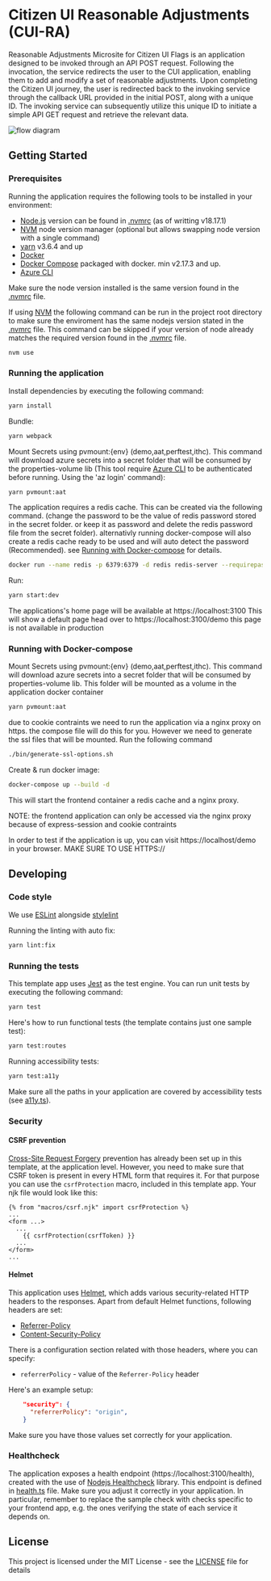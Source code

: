 # Citizen UI Reasonable Adjustments (CUI-RA)

Reasonable Adjustments Microsite for Citizen UI Flags is an application designed to be invoked through an API POST request. Following the invocation, the service redirects the user to the CUI application, enabling them to add and modify a set of reasonable adjustments. Upon completing the Citizen UI journey, the user is redirected back to the invoking service through the callback URL provided in the initial POST, along with a unique ID. The invoking service can subsequently utilize this unique ID to initiate a simple API GET request and retrieve the relevant data.

![flow diagram](https://tools.hmcts.net/confluence/rest/gliffy/1.0/embeddedDiagrams/1af0db44-738c-4f98-bb17-2c98a59c36ce.png)

## Getting Started

### Prerequisites

Running the application requires the    following tools to be installed in your environment:

- [Node.js](https://nodejs.org/) version can be found in [.nvmrc](https://github.com/hmcts/cui-ra/blob/master/.nvmrc) (as of writting v18.17.1)
- [NVM](https://github.com/nvm-sh/nvm#installing-and-updating) node version manager (optional but allows swapping node version with a single command)
- [yarn](https://yarnpkg.com/) v3.6.4 and up
- [Docker](https://www.docker.com)
- [Docker Compose](https://www.docker.com) packaged with docker. min v2.17.3 and up.
- [Azure CLI](https://learn.microsoft.com/en-gb/cli/azure/install-azure-cli)

Make sure the node version installed is the same version found in the [.nvmrc](https://github.com/hmcts/cui-ra/blob/master/.nvmrc) file.

If using [NVM](https://github.com/nvm-sh/nvm#installing-and-updating) the following command can be run in the project root directory to make sure the enviroment has the same nodejs version stated in the [.nvmrc](https://github.com/hmcts/cui-ra/blob/master/.nvmrc) file. This command can be skipped if your version of node already matches the required version found in the [.nvmrc](https://github.com/hmcts/cui-ra/blob/master/.nvmrc) file.

```bash
nvm use
```

### Running the application

Install dependencies by executing the following command:

```bash
yarn install
```

Bundle:

```bash
yarn webpack
```

Mount Secrets using pvmount:{env} (demo,aat,perftest,ithc). This command will download azure secrets into a secret folder that will be consumed by the properties-volume lib (This tool require [Azure CLI](https://learn.microsoft.com/en-gb/cli/azure/install-azure-cli) to be authenticated before running. Using the 'az login' command):

```bash
yarn pvmount:aat
```

The application requires a redis cache. This can be created via the following command. (change the password to be the value of redis password stored in the secret folder. or keep it as password and delete the redis password file from the secret folder). alternativly running docker-compose will also create a redis cache ready to be used and will auto detect the password (Recommended). see [Running with Docker-compose](#running-with-docker-compose) for details.

```bash
docker run --name redis -p 6379:6379 -d redis redis-server --requirepass "password"
```

Run:

```bash
yarn start:dev
```

The applications's home page will be available at https://localhost:3100 This will show a default page head over to https://localhost:3100/demo this page is not available in production

### Running with Docker-compose

Mount Secrets using pvmount:{env} (demo,aat,perftest,ithc). This command will download azure secrets into a secret folder that will be consumed by properties-volume lib. This folder will be mounted as a volume in the application docker container

```bash
yarn pvmount:aat
```

due to cookie contraints we need to run the application via a nginx proxy on https. the compose file will do this for you. However we need to generate the ssl files that will be mounted. Run the following command

```bash
./bin/generate-ssl-options.sh
```

Create & run docker image:

```bash
docker-compose up --build -d
```

This will start the frontend container a redis cache and a nginx proxy.

NOTE: the frontend application can only be accessed via the nginx proxy because of express-session and cookie contraints

In order to test if the application is up, you can visit https://localhost/demo in your browser. MAKE SURE TO USE HTTPS://

## Developing

### Code style

We use [ESLint](https://github.com/typescript-eslint/typescript-eslint)
alongside [stylelint](https://stylelint.io/)

Running the linting with auto fix:

```bash
yarn lint:fix
```

### Running the tests

This template app uses [Jest](https://jestjs.io//) as the test engine. You can run unit tests by executing
the following command:

```bash
yarn test
```

Here's how to run functional tests (the template contains just one sample test):

```bash
yarn test:routes
```

Running accessibility tests:

```bash
yarn test:a11y
```

Make sure all the paths in your application are covered by accessibility tests (see [a11y.ts](src/test/a11y/a11y.ts)).

### Security

#### CSRF prevention

[Cross-Site Request Forgery](https://github.com/pillarjs/understanding-csrf) prevention has already been
set up in this template, at the application level. However, you need to make sure that CSRF token
is present in every HTML form that requires it. For that purpose you can use the `csrfProtection` macro,
included in this template app. Your njk file would look like this:

```
{% from "macros/csrf.njk" import csrfProtection %}
...
<form ...>
  ...
    {{ csrfProtection(csrfToken) }}
  ...
</form>
...
```

#### Helmet

This application uses [Helmet](https://helmetjs.github.io/), which adds various security-related HTTP headers
to the responses. Apart from default Helmet functions, following headers are set:

- [Referrer-Policy](https://helmetjs.github.io/docs/referrer-policy/)
- [Content-Security-Policy](https://helmetjs.github.io/docs/csp/)

There is a configuration section related with those headers, where you can specify:

- `referrerPolicy` - value of the `Referrer-Policy` header

Here's an example setup:

```json
    "security": {
      "referrerPolicy": "origin",
    }
```

Make sure you have those values set correctly for your application.

### Healthcheck

The application exposes a health endpoint (https://localhost:3100/health), created with the use of
[Nodejs Healthcheck](https://github.com/hmcts/nodejs-healthcheck) library. This endpoint is defined
in [health.ts](src/main/routes/health.ts) file. Make sure you adjust it correctly in your application.
In particular, remember to replace the sample check with checks specific to your frontend app,
e.g. the ones verifying the state of each service it depends on.

## License

This project is licensed under the MIT License - see the [LICENSE](LICENSE) file for details
